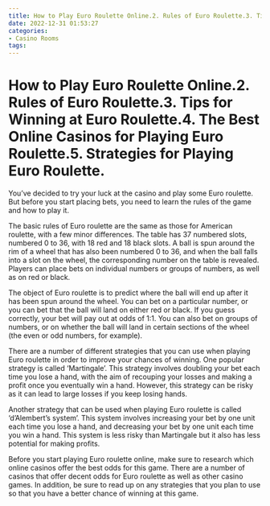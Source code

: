 ```yaml
---
title: How to Play Euro Roulette Online.2. Rules of Euro Roulette.3. Tips for Winning at Euro Roulette.4. The Best Online Casinos for Playing Euro Roulette.5. Strategies for Playing Euro Roulette.
date: 2022-12-31 01:53:27
categories:
- Casino Rooms
tags:
---
```



#  How to Play Euro Roulette Online.2. Rules of Euro Roulette.3. Tips for Winning at Euro Roulette.4. The Best Online Casinos for Playing Euro Roulette.5. Strategies for Playing Euro Roulette.

You’ve decided to try your luck at the casino and play some Euro roulette. But before you start placing bets, you need to learn the rules of the game and how to play it.

The basic rules of Euro roulette are the same as those for American roulette, with a few minor differences. The table has 37 numbered slots, numbered 0 to 36, with 18 red and 18 black slots. A ball is spun around the rim of a wheel that has also been numbered 0 to 36, and when the ball falls into a slot on the wheel, the corresponding number on the table is revealed. Players can place bets on individual numbers or groups of numbers, as well as on red or black.

The object of Euro roulette is to predict where the ball will end up after it has been spun around the wheel. You can bet on a particular number, or you can bet that the ball will land on either red or black. If you guess correctly, your bet will pay out at odds of 1:1. You can also bet on groups of numbers, or on whether the ball will land in certain sections of the wheel (the even or odd numbers, for example).

There are a number of different strategies that you can use when playing Euro roulette in order to improve your chances of winning. One popular strategy is called ‘Martingale’. This strategy involves doubling your bet each time you lose a hand, with the aim of recouping your losses and making a profit once you eventually win a hand. However, this strategy can be risky as it can lead to large losses if you keep losing hands.

Another strategy that can be used when playing Euro roulette is called ‘d’Alembert’s system’. This system involves increasing your bet by one unit each time you lose a hand, and decreasing your bet by one unit each time you win a hand. This system is less risky than Martingale but it also has less potential for making profits.

Before you start playing Euro roulette online, make sure to research which online casinos offer the best odds for this game. There are a number of casinos that offer decent odds for Euro roulette as well as other casino games. In addition, be sure to read up on any strategies that you plan to use so that you have a better chance of winning at this game.